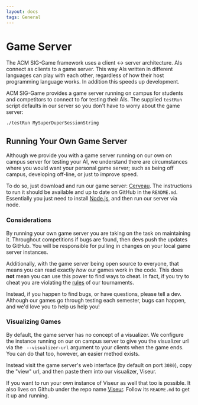 ```yaml
---
layout: docs
tags: General
---
```


# Game Server

The ACM SIG-Game framework uses a client ↔ server architecture. AIs connect as clients to a game server. This way AIs written in different languages can play with each other, regardless of how their host programming language works. In addition this speeds up development.

ACM SIG-Game provides a game server running on campus for students and competitors to connect to for testing their AIs. The supplied `testRun` script defaults in our server so you don't have to worry about the game server:

```
./testRun MySuperDuperSessionString
```

## Running Your Own Game Server

Although we provide you with a game server running on our own on campus server for testing your AI, we understand there are circumstances where you would want your personal game server; such as being off campus, developing off-line, or just to improve speed.

To do so, just download and run our game server: [Cerveau][1]. The instructions to run it should be available and up to date on GitHub in the `README.md`. Essentially you just need to install [Node.js][2], and then run our server via node.

### Considerations

By running your own game server you are taking on the task on maintaining it. Throughout competitions if bugs are found, then devs push the updates to GitHub. You will be responsible for pulling in changes on your local game server instances.

Additionally, with the game server being open source to everyone, that means you can read exactly *how* our games work in the code. This does **not** mean you can use this power to find ways to cheat. In fact, if you try to cheat you are violating the [rules][3] of our tournaments.

Instead, if you happen to find bugs, or have questions, please tell a dev. Although our games go through testing each semester, bugs can happen, and we'd love you to help us help you!

### Visualizing Games

By default, the game server has no concept of a visualizer. We configure the instance running on our on campus server to give you the visualizer url via the ` --visualizer-url` argument to your clients when the game ends. You can do that too, however, an easier method exists.

Instead visit the game server's web interface (by default on port `3080`), copy the "view" url, and then paste them into our visualizer, Viseur.

If you want to run your own instance of Viseur as well that too is possible. It also lives on Github under the repo name [Viseur][4]. Follow its `README.md` to get it up and running.

[1]: https://github.com/siggame/Cerveau
[2]: https://nodejs.org/
[3]: http://blog.megaminerai.com/MegaMinerAI-Rules/
[4]: https://github.com/siggame/Viseur
